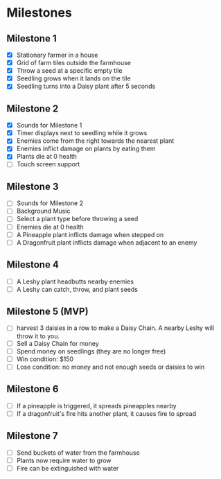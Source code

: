 # Milestones

## Milestone 1

- [x] Stationary farmer in a house
- [x] Grid of farm tiles outside the farmhouse
- [x] Throw a seed at a specific empty tile
- [x] Seedling grows when it lands on the tile
- [x] Seedling turns into a Daisy plant after 5 seconds

## Milestone 2

- [x] Sounds for Milestone 1
- [x] Timer displays next to seedling while it grows
- [x] Enemies come from the right towards the nearest plant
- [x] Enemies inflict damage on plants by eating them
- [x] Plants die at 0 health
- [ ] Touch screen support

## Milestone 3

- [ ] Sounds for Milestone 2
- [ ] Background Music
- [ ] Select a plant type before throwing a seed
- [ ] Enemies die at 0 health
- [ ] A Pineapple plant inflicts damage when stepped on
- [ ] A Dragonfruit plant inflicts damage when adjacent to an enemy

## Milestone 4

- [ ] A Leshy plant headbutts nearby enemies
- [ ] A Leshy can catch, throw, and plant seeds

## Milestone 5 (MVP)

- [ ] harvest 3 daisies in a row to make a Daisy Chain. A nearby Leshy will throw it to you.
- [ ] Sell a Daisy Chain for money
- [ ] Spend money on seedlings (they are no longer free)
- [ ] Win condition: $150
- [ ] Lose condition: no money and not enough seeds or daisies to win

## Milestone 6

- [ ] If a pineapple is triggered, it spreads pineapples nearby
- [ ] If a dragonfruit's fire hits another plant, it causes fire to spread

## Milestone 7

- [ ] Send buckets of water from the farmhouse
- [ ] Plants now require water to grow
- [ ] Fire can be extinguished with water